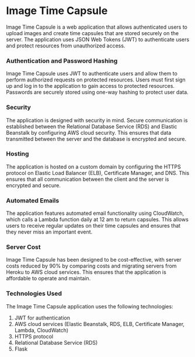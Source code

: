 # Image Time Capsule
Image Time Capsule is a web application that allows authenticated users to upload images and create time capsules that are stored securely on the server. The application uses JSON Web Tokens (JWT) to authenticate users and protect resources from unauthorized access.

### Authentication and Password Hashing
Image Time Capsule uses JWT to authenticate users and allow them to perform authorized requests on protected resources. Users must first sign up and log in to the application to gain access to protected resources. Passwords are securely stored using one-way hashing to protect user data.

### Security
The application is designed with security in mind. Secure communication is established between the Relational Database Service (RDS) and Elastic Beanstalk by configuring AWS cloud security. This ensures that data transmitted between the server and the database is encrypted and secure.

### Hosting
The application is hosted on a custom domain by configuring the HTTPS protocol on Elastic Load Balancer (ELB), Certificate Manager, and DNS. This ensures that all communication between the client and the server is encrypted and secure.

### Automated Emails
The application features automated email functionality using CloudWatch, which calls a Lambda function daily at 12 am to return capsules. This allows users to receive regular updates on their time capsules and ensures that they never miss an important event.

### Server Cost
Image Time Capsule has been designed to be cost-effective, with server costs reduced by 90% by comparing costs and migrating servers from Heroku to AWS cloud services. This ensures that the application is affordable to operate and maintain.

### Technologies Used
The Image Time Capsule application uses the following technologies:

1. JWT for authentication
2. AWS cloud services (Elastic Beanstalk, RDS, ELB, Certificate Manager, Lambda, CloudWatch)
3. HTTPS protocol
4. Relational Database Service (RDS)
5. Flask





